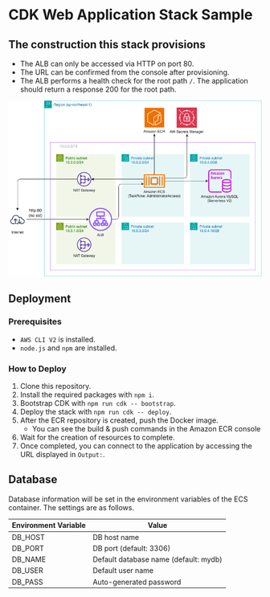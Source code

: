 # CDK Web Application Stack Sample

## The construction this stack provisions

- The ALB can only be accessed via HTTP on port 80.
- The URL can be confirmed from the console after provisioning.
- The ALB performs a health check for the root path `/`. The application should return a response 200 for the root path.

![](./doc/img/architecture.png)

## Deployment

### Prerequisites

- `AWS CLI V2` is installed.
- `node.js` and `npm` are installed.

### How to Deploy

1. Clone this repository.
2. Install the required packages with `npm i`.
3. Bootstrap CDK with `npm run cdk -- bootstrap`.
4. Deploy the stack with `npm run cdk -- deploy`.
5. After the ECR repository is created, push the Docker image.
   - You can see the build & push commands in the Amazon ECR console
6. Wait for the creation of resources to complete.
7. Once completed, you can connect to the application by accessing the URL displayed in `Output:`.

## Database

Database information will be set in the environment variables of the ECS container. The settings are as follows.

| Environment Variable | Value                                 |
| -------------------- | ------------------------------------- |
| DB_HOST              | DB host name                          |
| DB_PORT              | DB port (default: 3306)               |
| DB_NAME              | Default database name (default: mydb) |
| DB_USER              | Default user name                     |
| DB_PASS              | Auto-generated password               |
